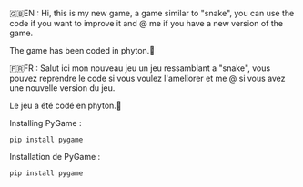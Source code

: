 🇬🇧EN : 
Hi, this is my new game, a game similar to "snake",
you can use the code if you want to improve it and @ me if you have a new version of the game.

The game has been coded in phyton.🐍

🇫🇷FR :
Salut ici mon nouveau jeu un jeu ressamblant a "snake",
vous pouvez reprendre le code si vous voulez l'ameliorer et me @ si vous avez une nouvelle version du jeu.

Le jeu a été codé en phyton.🐍 

Installing PyGame :

`pip install pygame`

Installation de PyGame :

`pip install pygame`
